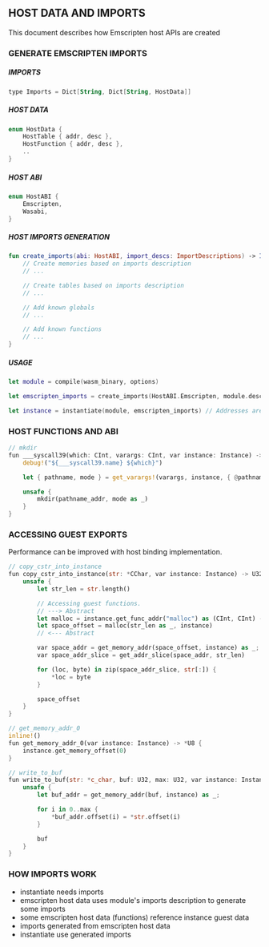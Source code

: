 ## HOST DATA AND IMPORTS
This document describes how Emscripten host APIs are created

### GENERATE EMSCRIPTEN IMPORTS
##### IMPORTS
```kotlin
type Imports = Dict[String, Dict[String, HostData]]
```

##### HOST DATA
```kotlin
enum HostData {
    HostTable { addr, desc },
    HostFunction { addr, desc },
    ..
}
```

##### HOST ABI
```kotlin
enum HostABI {
    Emscripten,
    Wasabi,
}
```

##### HOST IMPORTS GENERATION
```kotlin
fun create_imports(abi: HostABI, import_descs: ImportDescriptions) -> Imports {
    // Create memories based on imports description
    // ...

    // Create tables based on imports description
    // ...

    // Add known globals
    // ...

    // Add known functions
    // ...
}
```

##### USAGE
```swift
let module = compile(wasm_binary, options)

let emscripten_imports = create_imports(HostABI.Emscripten, module.descs.imports)

let instance = instantiate(module, emscripten_imports) // Addresses are cloned
```


### HOST FUNCTIONS AND ABI
```rust
// mkdir
fun ___syscall39(which: CInt, varargs: CInt, var instance: Instance) -> CInt {
    debug!("${___syscall39.name} ${which}")

    let { pathname, mode } = get_varargs!(varargs, instance, { @pathname, mode })

    unsafe {
        mkdir(pathname_addr, mode as _)
    }
}
```

### ACCESSING GUEST EXPORTS
Performance can be improved with host binding implementation.

```rust
// copy_cstr_into_instance
fun copy_cstr_into_instance(str: *CChar, var instance: Instance) -> U32 {
    unsafe {
        let str_len = str.length()

        // Accessing guest functions.
        // ---> Abstract
        let malloc = instance.get_func_addr("malloc") as (CInt, CInt) -> U32
        let space_offset = malloc(str_len as _, instance)
        // <--- Abstract

        var space_addr = get_memory_addr(space_offset, instance) as _;
        var space_addr_slice = get_addr_slice(space_addr, str_len)

        for (loc, byte) in zip(space_addr_slice, str[:]) {
            *loc = byte
        }

        space_offset
    }
}

// get_memory_addr_0
inline!()
fun get_memory_addr_0(var instance: Instance) -> *U8 {
    instance.get_memory_offset(0)
}

// write_to_buf
fun write_to_buf(str: *c_char, buf: U32, max: U32, var instance: Instance) -> CInt {
    unsafe {
        let buf_addr = get_memory_addr(buf, instance) as _;

        for i in 0..max {
            *buf_addr.offset(i) = *str.offset(i)
        }

        buf
    }
}
```

### HOW IMPORTS WORK
- instantiate needs imports
- emscripten host data uses module's imports description to generate some imports
- some emscripten host data (functions) reference instance guest data
- imports generated from emscripten host data
- instantiate use generated imports
